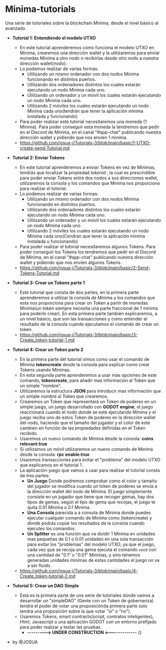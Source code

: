 # Minima-tutorials
Una serie de tutoriales sobre la blockchain Minima, desde el nivel básico al avanzado.

- **Tutorial 1: Entendiendo el modelo UTXO**
  - En este tutorial aprenderemos como funciona el modelo UTXO en Minima, crearemos una dirección wallet y la utilizaremos para enviar monedas Minima a otro nodo o recibirlas desde otro nodo a nuestra dirección wallet(nodo).
  - Lo podemos realizar de varias formas:
    - Utilizando un mismo ordenador con dos nodos Minima funcionando en distintos puertos.
    - Utilizando dos ordenadores distintos los cuales estarán ejecutando un nodo Minima cada uno.
    - Utilizando un ordenador y un móvil los cuales estarán ejecutando un nodo Minima cada uno.
    - Utilizando 2 móviles los cuales estarán ejecutando un nodo Minima cada uno(tendrán que tener la aplicación minima instalada y funcionando)
  - Para poder realizar este tutorial necesitaremos una moneda (1 Minima).
  Para poder conseguir esta moneda la tendremos que pedir en el Discord de Minima, en el canal "#app-chat" publicando nuestra dirección wallet y pidiendo que nos envíen 1 minima.
  - <https://github.com/josua-j/Tutorials-3/blob/main/basic/1-UTXO-create-send-Tutorial.md>

- **Tutorial 2: Enviar Tokens**
  - En este tutorial aprenderemos a enviar Tokens en vez de Minimas, tendrás que localizar la propiedad _tokenid_  , la cual es prescindible para poder enviar Tokens entre dos nodos a sus direcciones wallet, utilizaremos la consola y los comandos que Minima nos proporciona para realizar el tutorial.
  - Lo podemos realizar de varias formas:
    - Utilizando un mismo ordenador con dos nodos Minima funcionando en distintos puertos.
    - Utilizando dos ordenadores distintos los cuales estarán ejecutando un nodo Minima cada uno.
    - Utilizando un ordenador y un móvil los cuales estarán ejecutando un nodo Minima cada uno.
    - Utilizando 2 móviles los cuales estarán ejecutando un nodo Minima cada uno(Cendran que tener la aplicación minima instalada u funcionando)
  - Para poder realizar el tutorial necesitaremos algunos Tokens.
   Para poder conseguir los Tokens los tendremos que pedir en el Discord de Minima, en el canal "#app-chat" publicando nuestra dirección wallet y pidiendo que nos envíen algunos Tokens.
  - <https://github.com/josua-j/Tutorials-3/blob/main/basic/2-Send-Tokens-Tutorial.md>

- **Tutorial 3: Crear un Tokens parte 1**
  - Este tutorial que consta de dos partes, en la primera parte aprenderemos a utilizar la consola de Minima y los comandos que esta nos proporciona para crear un Token a partir de monedas Minima(un token siempre necesita una parte fraccional de 1 minima para poderlo crear).
  En esta primera parte también explicaremos, a un nivel básico, que son las transacciones y como entender el resultado de la consola cuando ejecutamos el comando de crear un token.
  - <https://github.com/josua-j/Tutorials-3/blob/main/basic/3-Create_token-tutorial-1.md>

- **Tutorial 4: Crear un Token  parte 2**
  - En la primera parte del tutorial vimos como usar el comando de Minima **tokencreate** desde la consola para explicar como crear Tokens usando Minimas.
  - En esta segunda parte aprenderemos a usar mas opciones de este comando, **tokencreate**, para añadir mas información al Token que un simple "nombre".
  - Utilizaremos la estructura **JSON** para introducir mas información que un simple nombre al Token que crearemos.
  - Crearemos un Token que representará un Token de poderes en un simple juego, un juego desarrollado con  **GODOT engine**, el juego reaccionará cuando el nodo donde se este ejecutando Minima y el juego reciba uno de estos Token de poderes en la dirección wallet del nodo, haciendo que el tamaño del jugador y el color de este cambien en función de las propiedades definidas en el Token recibido.
  - Usaremos un nuevo comando de Minima desde la consola: **coins relevant:true**
  - Si utilizamos un móvil utilizaremos un nuevo comando de Minima desde la consola: **rpc enable:true**
  - Usaremos transacciones para evitar el "problema" del modelo UTXO que explicamos en el tutorial 1.
  - La aplicación-juego que vamos a usar para realizar el tutorial consta de tres partes:
    - **Un Juego** Donde podremos comprobar como el color y tamaño del jugador se modifica cuando un token de poderes se envía a la dirección wallet del nodo de Minima.
    El juego simplemente consiste en un jugador que tiene que recoger gemas, hay dos tipos de gemas, según el tipo de gema que recojas, el juego te quita 0.01 Minima o 0.1 Minima.
    - **Una Consola** parecida a a consola de Minima donde puedes ejecutar cualquier comando de Minima como (tokencreate) y donde podrás copiar los resultados de la consola cuando ejecutes los comandos.
    - **Un Splitter** es una función que va dividir 1 Minima en unidades mas pequeñas de 0.1 o 0.01 unidades en una sola transacción para evitar los "problemas" del modelo UTXO, ya que el juego, cada vez que se recoja una gema ejecuta el comando ` send ` con una cantidad de "0.1" o "0.01" Minimas, y sino tenemos generadas unidades minimas de estas cantidades el juego no va a ser fluido.
  - <https://github.com/josua-j/Tutorials-3/blob/main/basic/4-Create_token-tutorial-2.md>

- **Tutorial 5: Crear un DAO Simple**
  - Esta es la primera parte de una serie de tutoriales donde vamos a desarrollar un "simpleDAO" (Gente con un Token de gobernanza) tendrá el poder de votar una proposición(la primera parte solo tendrá una proposición sobre la que votar "si" o "no").
  - Usaremos Tokens, smart contracts(script, contratos inteligentes), Html, Javascript o una aplicación GODOT con un entorno prefijado para poder realizar y testar las pruebas.
    - **--------->  UNDER CONSTRUCTION  <-------------**
{}
- by @JOSUA
